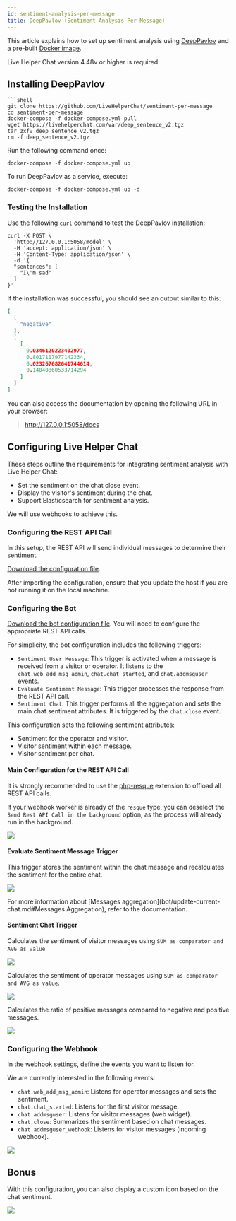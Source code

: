 ```yaml
---
id: sentiment-analysis-per-message
title: DeepPavlov (Sentiment Analysis Per Message)
---
```


This article explains how to set up sentiment analysis using [DeepPavlov](https://deeppavlov.ai/) and a pre-built [Docker image](https://github.com/LiveHelperChat/sentiment-per-message).

Live Helper Chat version 4.48v or higher is required.

## Installing DeepPavlov

```shell
```shell
git clone https://github.com/LiveHelperChat/sentiment-per-message
cd sentiment-per-message
docker-compose -f docker-compose.yml pull
wget https://livehelperchat.com/var/deep_sentence_v2.tgz
tar zxfv deep_sentence_v2.tgz
rm -f deep_sentence_v2.tgz
```

Run the following command once:

```
docker-compose -f docker-compose.yml up
```

To run DeepPavlov as a service, execute:

```
docker-compose -f docker-compose.yml up -d
```

### Testing the Installation

Use the following `curl` command to test the DeepPavlov installation:

```
curl -X POST \
  'http://127.0.0.1:5058/model' \
  -H 'accept: application/json' \
  -H 'Content-Type: application/json' \
  -d '{
  "sentences": [
    "I\'m sad"
  ]
}'
```

If the installation was successful, you should see an output similar to this:

```json
[
  [
    "negative"
  ],
  [
    [
      0.0346120223402977,
      0.8017117977142334,
      0.023267682641744614,
      0.14040860533714294
    ]
  ]
]
```

You can also access the documentation by opening the following URL in your browser:

> http://127.0.0.1:5058/docs

## Configuring Live Helper Chat

These steps outline the requirements for integrating sentiment analysis with Live Helper Chat:

*   Set the sentiment on the chat close event.
*   Display the visitor's sentiment during the chat.
*   Support Elasticsearch for sentiment analysis.

We will use webhooks to achieve this.

### Configuring the REST API Call

In this setup, the REST API will send individual messages to determine their sentiment.

[Download the configuration file](/img/bot/sentiment-per-message/rest-api-v3.json).

After importing the configuration, ensure that you update the host if you are not running it on the local machine.

### Configuring the Bot

[Download the bot configuration file](/img/bot/sentiment-per-message/bot.json). You will need to configure the appropriate REST API calls.

For simplicity, the bot configuration includes the following triggers:

*   `Sentiment User Message`: This trigger is activated when a message is received from a visitor or operator. It listens to the `chat.web_add_msg_admin`, `chat.chat_started`, and `chat.addmsguser` events.
*   `Evaluate Sentiment Message`: This trigger processes the response from the REST API call.
*   `Sentiment Chat`: This trigger performs all the aggregation and sets the main chat sentiment attributes. It is triggered by the `chat.close` event.

This configuration sets the following sentiment attributes:

*   Sentiment for the operator and visitor.
*   Visitor sentiment within each message.
*   Visitor sentiment per chat.

#### Main Configuration for the REST API Call

It is strongly recommended to use the [php-resque](https://github.com/LiveHelperChat/lhc-php-resque) extension to offload all REST API calls.

If your webhook worker is already of the `resque` type, you can deselect the `Send Rest API Call in the background` option, as the process will already run in the background.

![](/img/bot/sentiment-per-message/rest-api.png)

#### Evaluate Sentiment Message Trigger

This trigger stores the sentiment within the chat message and recalculates the sentiment for the entire chat.

![](/img/bot/sentiment-per-message/sentiment-outcome.png)

For more information about [Messages aggregation](bot/update-current-chat.md#Messages Aggregation), refer to the documentation.

#### Sentiment Chat Trigger

Calculates the sentiment of visitor messages using `SUM as comparator and AVG as value`.

![](/img/bot/sentiment-per-message/sentiment-visitor-sample-1.png)

Calculates the sentiment of operator messages using `SUM as comparator and AVG as value`.

![](/img/bot/sentiment-per-message/sentiment-visitor-sample-2.png)

Calculates the ratio of positive messages compared to negative and positive messages.

![](/img/bot/sentiment-per-message/sentiment-visitor-sample-3.png)

### Configuring the Webhook

In the webhook settings, define the events you want to listen for.

We are currently interested in the following events:

*   `chat.web_add_msg_admin`: Listens for operator messages and sets the sentiment.
*   `chat.chat_started`: Listens for the first visitor message.
*   `chat.addmsguser`: Listens for visitor messages (web widget).
*   `chat.close`: Summarizes the sentiment based on chat messages.
*   `chat.addmsguser_webhook`: Listens for visitor messages (incoming webhook).

![](/img/bot/sentiment-per-message/webhooks.png)

## Bonus

With this configuration, you can also display a custom icon based on the chat sentiment.

![](/img/bot/sentiment-per-message/sentiment-icon-chat.png)
